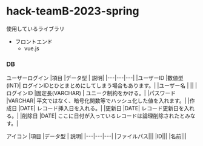 # hack-teamB-2023-spring
使用しているライブラリ
- フロントエンド
    -   vue.js

### DB
ユーザーログイン
|項目	|データ型	| 説明|
|---|---|---|
|ユーザーID	|数値型(INT)|	 ログインIDとひとまとめにしてしまう場合もあります。|
|ユーザー名	|	||
|ログインID	|固定長(VARCHAR)	| ユニーク制約をかける。|
|パスワード	|VARCHAR|	 平文ではなく、暗号化関数等でハッシュ化した値を入れます。|
|作成日	|DATE|	レコード挿入日を入れる。|
|更新日	|DATE|	レコード更新日を入れる。|
|削除日	|DATE|	ここに日付が入っているレコードは論理削除されたとみなす。|

アイコン
|項目	|データ型	| 説明|
|---|---|---|
|ファイルパス|||
|ID|||
|名前|||
